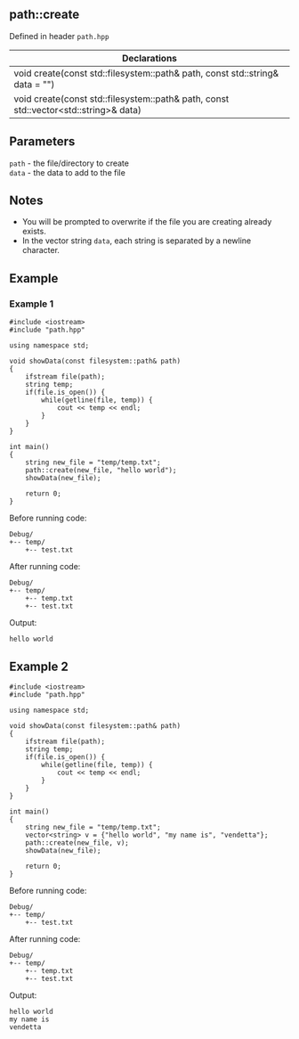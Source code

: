 ## path::create
Defined in header `path.hpp`

| Declarations |
| --- |
| void create(const std::filesystem::path& path, const std::string& data = "") |
| void create(const std::filesystem::path& path, const std::vector&lt;std::string>& data) |

## Parameters
`path` - the file/directory to create \
`data` - the data to add to the file

## Notes
- You will be prompted to overwrite if the file you are creating already exists. 
- In the vector string `data`, each string is separated by a newline character.

## Example
### Example 1
```
#include <iostream>
#include "path.hpp"

using namespace std;

void showData(const filesystem::path& path)
{
    ifstream file(path);
    string temp;
    if(file.is_open()) {
        while(getline(file, temp)) {
            cout << temp << endl;
        }
    }
}

int main()
{
    string new_file = "temp/temp.txt";
    path::create(new_file, "hello world");
    showData(new_file);

    return 0;
}
```
Before running code:
```
Debug/
+-- temp/
    +-- test.txt
```
After running code:
```
Debug/
+-- temp/
    +-- temp.txt
    +-- test.txt
```
Output:
```
hello world
```

## Example 2
```
#include <iostream>
#include "path.hpp"

using namespace std;

void showData(const filesystem::path& path)
{
    ifstream file(path);
    string temp;
    if(file.is_open()) {
        while(getline(file, temp)) {
            cout << temp << endl;
        }
    }
}

int main()
{
    string new_file = "temp/temp.txt";
    vector<string> v = {"hello world", "my name is", "vendetta"};
    path::create(new_file, v);
    showData(new_file);

    return 0;
}
```
Before running code:
```
Debug/
+-- temp/
    +-- test.txt
```
After running code:
```
Debug/
+-- temp/
    +-- temp.txt
    +-- test.txt
```
Output:
```
hello world
my name is
vendetta
```